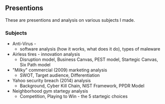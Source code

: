 ## Presentions

These are presentions and analysis on various subjects I made.

### Subjects
- Anti-Virus - 
  - software analysis (how it works, what does it do), types of maleware
- Airless tires - innovation analysis 
  - Disruption model, Business Canvas, PEST model, Startegic Canvas, Six Path model
- "Milky" commercial (2009) marketing analysis 
  - SWOT, Target audience, Differentiation
- Yahoo security breach (2014) analysis 
  - Background, Cyber Kill Chain, NIST Framework, PPDR Model
- Neighborhood gym startegy analysis
  - Competition, Playing to Win - the 5 startegic choices
